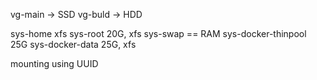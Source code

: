 vg-main -> SSD
vg-buld -> HDD

sys-home xfs
sys-root 20G, xfs
sys-swap == RAM
sys-docker-thinpool 25G
sys-docker-data 25G, xfs

mounting using UUID
